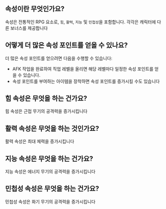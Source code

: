 ## 속성이란 무엇인가요?
속성은 전통적인 RPG 요소로, `힘`, `활력`, `지능` 및 `민첩성`을 포함합니다.
각각은 캐릭터에 다른 보너스를 제공합니다

## 어떻게 더 많은 속성 포인트를 얻을 수 있나요?
더 많은 속성 포인트를 얻으려면 다음을 수행할 수 있습니다:
- AFK 작업을 완료하여 직업 레벨을 올리면 해당 레벨마다 일정한 속성 포인트를 얻을 수 있습니다.
- 속성 포인트를 부여하는 아이템을 장착하면 속성 포인트를 증가시킬 수도 있습니다

## 힘 속성은 무엇을 하는 건가요?
힘 속성은 근접 무기의 공격력을 증가시킵니다

## 활력 속성은 무엇을 하는 것인가요?
활력 속성은 최대 체력을 증가시킵니다

## 지능 속성은 무엇을 하는 건가요?
지능 속성은 에너지 무기의 공격력을 증가시킵니다

## 민첩성 속성은 무엇을 하는 건가요?
민첩성 속성은 화기 무기의 공격력을 증가시킵니다
